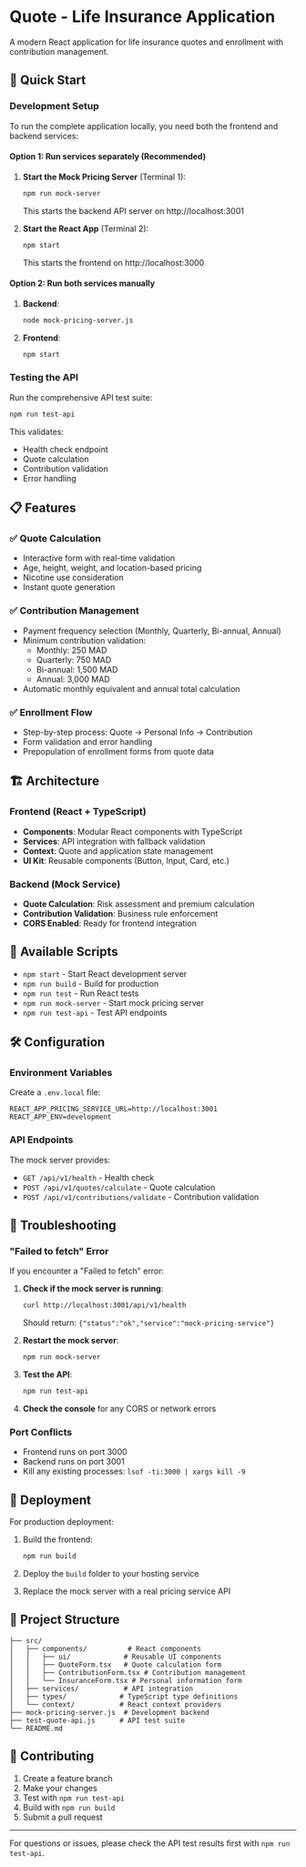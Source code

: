 
# Quote - Life Insurance Application

A modern React application for life insurance quotes and enrollment with contribution management.

## 🚀 Quick Start

### Development Setup

To run the complete application locally, you need both the frontend and backend services:

#### Option 1: Run services separately (Recommended)

1. **Start the Mock Pricing Server** (Terminal 1):
   ```bash
   npm run mock-server
   ```
   This starts the backend API server on http://localhost:3001

2. **Start the React App** (Terminal 2):
   ```bash
   npm start
   ```
   This starts the frontend on http://localhost:3000

#### Option 2: Run both services manually

1. **Backend**:
   ```bash
   node mock-pricing-server.js
   ```

2. **Frontend**:
   ```bash
   npm start
   ```

### Testing the API

Run the comprehensive API test suite:
```bash
npm run test-api
```

This validates:
- Health check endpoint
- Quote calculation
- Contribution validation
- Error handling

## 📋 Features

### ✅ Quote Calculation
- Interactive form with real-time validation
- Age, height, weight, and location-based pricing
- Nicotine use consideration
- Instant quote generation

### ✅ Contribution Management
- Payment frequency selection (Monthly, Quarterly, Bi-annual, Annual)
- Minimum contribution validation:
  - Monthly: 250 MAD
  - Quarterly: 750 MAD
  - Bi-annual: 1,500 MAD
  - Annual: 3,000 MAD
- Automatic monthly equivalent and annual total calculation

### ✅ Enrollment Flow
- Step-by-step process: Quote → Personal Info → Contribution
- Form validation and error handling
- Prepopulation of enrollment forms from quote data

## 🏗️ Architecture

### Frontend (React + TypeScript)
- **Components**: Modular React components with TypeScript
- **Services**: API integration with fallback validation
- **Context**: Quote and application state management
- **UI Kit**: Reusable components (Button, Input, Card, etc.)

### Backend (Mock Service)
- **Quote Calculation**: Risk assessment and premium calculation
- **Contribution Validation**: Business rule enforcement
- **CORS Enabled**: Ready for frontend integration

## 🔧 Available Scripts

- `npm start` - Start React development server
- `npm run build` - Build for production
- `npm run test` - Run React tests
- `npm run mock-server` - Start mock pricing server
- `npm run test-api` - Test API endpoints

## 🛠️ Configuration

### Environment Variables

Create a `.env.local` file:
```
REACT_APP_PRICING_SERVICE_URL=http://localhost:3001
REACT_APP_ENV=development
```

### API Endpoints

The mock server provides:
- `GET /api/v1/health` - Health check
- `POST /api/v1/quotes/calculate` - Quote calculation
- `POST /api/v1/contributions/validate` - Contribution validation

## 🚨 Troubleshooting

### "Failed to fetch" Error

If you encounter a "Failed to fetch" error:

1. **Check if the mock server is running**:
   ```bash
   curl http://localhost:3001/api/v1/health
   ```
   Should return: `{"status":"ok","service":"mock-pricing-service"}`

2. **Restart the mock server**:
   ```bash
   npm run mock-server
   ```

3. **Test the API**:
   ```bash
   npm run test-api
   ```

4. **Check the console** for any CORS or network errors

### Port Conflicts

- Frontend runs on port 3000
- Backend runs on port 3001
- Kill any existing processes: `lsof -ti:3000 | xargs kill -9`

## 🔄 Deployment

For production deployment:

1. Build the frontend:
   ```bash
   npm run build
   ```

2. Deploy the `build` folder to your hosting service

3. Replace the mock server with a real pricing service API

## 📁 Project Structure

```
├── src/
│   ├── components/          # React components
│   │   ├── ui/             # Reusable UI components
│   │   ├── QuoteForm.tsx   # Quote calculation form
│   │   ├── ContributionForm.tsx # Contribution management
│   │   └── InsuranceForm.tsx # Personal information form
│   ├── services/           # API integration
│   ├── types/             # TypeScript type definitions
│   └── context/           # React context providers
├── mock-pricing-server.js  # Development backend
├── test-quote-api.js      # API test suite
└── README.md
```

## 🤝 Contributing

1. Create a feature branch
2. Make your changes
3. Test with `npm run test-api`
4. Build with `npm run build`
5. Submit a pull request

---

For questions or issues, please check the API test results first with `npm run test-api`.
